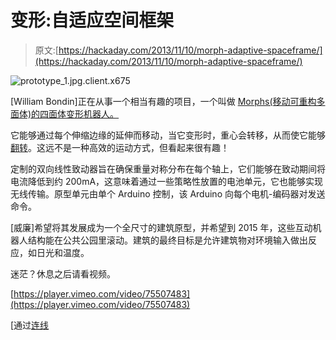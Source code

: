 # 变形:自适应空间框架

> 原文:[https://hackaday.com/2013/11/10/morph-adaptive-spaceframe/](https://hackaday.com/2013/11/10/morph-adaptive-spaceframe/)

![prototype_1.jpg.client.x675](../Images/fe7da02f5d6a47abc79cf5a47b9c1966.png)

[William Bondin]正在从事一个相当有趣的项目，一个叫做 [Morphs(移动可重构多面体)的四面体变形机器人。](http://vimeo.com/75507483)

它能够通过每个伸缩边缘的延伸而移动，当它变形时，重心会转移，从而使它能够[翻转](http://vimeo.com/70863416)。这远不是一种高效的运动方式，但看起来很有趣！

定制的双向线性致动器旨在确保重量对称分布在每个轴上，它们能够在致动期间将电流降低到约 200mA，这意味着通过一些策略性放置的电池单元，它也能够实现无线传输。原型单元由单个 Arduino 控制，该 Arduino 向每个电机-编码器对发送命令。

[威廉]希望将其发展成为一个全尺寸的建筑原型，并希望到 2015 年，这些互动机器人结构能在公共公园里滚动。建筑的最终目标是允许建筑物对环境输入做出反应，如日光和温度。

迷茫？休息之后请看视频。

[https://player.vimeo.com/video/75507483](https://player.vimeo.com/video/75507483)

[通过[连线](http://www.wired.co.uk/news/archive/2013-11/08/crawling-sculpture)